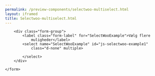 ```yaml
--- 
permalink: /preview-components/selectwoo-multiselect.html
layout: iframed 
title: Selectwoo-multiselect.html
---
```

<div class="container">
    <form class="form mb-6">

        <div class="form-group">
            <label class="form-label" for="SelectWooExample">Vælg flere
                muligheder</label>
            <select name="SelectWooExample" id="js-selectwoo-example1"
                class="d-none" multiple>

            </select>
        </div>

    </form>
</div>